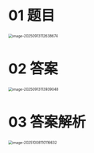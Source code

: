 # 01 题目

<img src="https://cvp.oss-cn-shanghai.aliyuncs.com/202509131126786.png" alt="image-20250913112638674" style="zoom:50%;" />



# 02 答案

<img src="https://cvp.oss-cn-shanghai.aliyuncs.com/202509131139139.png" alt="image-20250913113939048" style="zoom:50%;" />



# 03 答案解析

<img src="https://cvp.oss-cn-shanghai.aliyuncs.com/202510081101829.png" alt="image-20251008110116632" style="zoom:50%;" />
